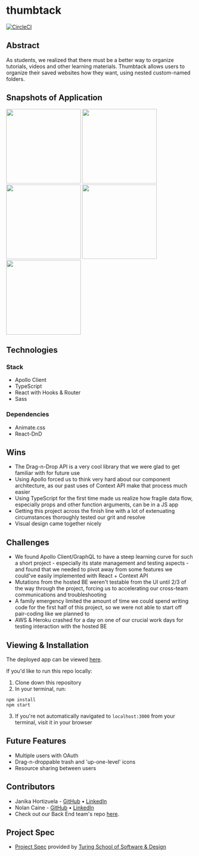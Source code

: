 # thumbtack

[![CircleCI](https://circleci.com/gh/thumbtack-turing/thumbtack_ui/tree/main.svg?style=svg)](https://circleci.com/gh/thumbtack-turing/thumbtack_ui/tree/main)

## Abstract

As students, we realized that there must be a better way to organize tutorials, videos and other learning materials. Thumbtack allows users to organize their saved websites how they want, using nested custom-named folders.

## Snapshots of Application

<img src='https://thumbtack-ui.herokuapp.com/static/media/recording1.aeb83050.gif' height='200' width='auto' /> <img src='https://thumbtack-ui.herokuapp.com/static/media/recording2.4a76bde0.gif' height='200' width='auto' />
<img src='https://media.giphy.com/media/4fxlnXmbAspCXzKf5r/giphy.gif' height='200' width='auto' /> <img src='https://media.giphy.com/media/Cl6l2Iybdl4FOFHtvu/giphy.gif' height='200' width='auto' /> <img src='https://media.giphy.com/media/olAcL55ASGhlKWOaHu/giphy.gif' height='200' width='auto' />

## Technologies

### Stack

- Apollo Client
- TypeScript
- React with Hooks & Router
- Sass

### Dependencies

- Animate.css
- React-DnD

## Wins

- The Drag-n-Drop API is a very cool library that we were glad to get familiar with for future use
- Using Apollo forced us to think very hard about our component architecture, as our past uses of Context API make that process much easier
- Using TypeScript for the first time made us realize how fragile data flow, especially props and other function arguments, can be in a JS app
- Getting this project across the finish line with a lot of extenuating circumstances thoroughly tested our grit and resolve
- Visual design came together nicely

## Challenges

- We found Apollo Client/GraphQL to have a steep learning curve for such a short project - especially its state management and testing aspects - and found that we needed to pivot away from some features we could've easily implemented with React + Context API
- Mutations from the hosted BE weren't testable from the UI until 2/3 of the way through the project, forcing us to accelerating our cross-team communications and troubleshooting
- A family emergency limited the amount of time we could spend writing code for the first half of this project, so we were not able to start off pair-coding like we planned to
- AWS & Heroku crashed for a day on one of our crucial work days for testing interaction with the hosted BE

## Viewing & Installation

The deployed app can be viewed [here](https://thumbtack-ui.herokuapp.com/).

If you'd like to run this repo locally:

1. Clone down this repository
2. In your terminal, run:
  ```
  npm install
  npm start
  ```
3. If you're not automatically navigated to `localhost:3000` from your terminal, visit it in your browser

## Future Features

- Multiple users with OAuth
- Drag-n-droppable trash and 'up-one-level' icons
- Resource sharing between users

## Contributors

- Janika Hortizuela - [GitHub](https://github.com/jhortizu01) • [LinkedIn](https://www.linkedin.com/in/janika-hortizuela/)
- Nolan Caine - [GitHub](https://github.com/n0land0) • [LinkedIn](https://www.linkedin.com/in/nolancaine/)
- Check out our Back End team's repo [here](https://github.com/thumbtack-turing/thumbtack_api).

## Project Spec
- [Project Spec](https://mod4.turing.edu/projects/capstone/) provided by [Turing School of Software & Design](https://turing.edu/)

